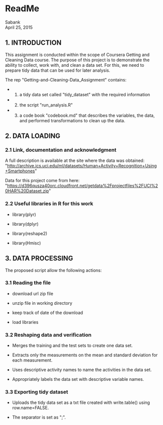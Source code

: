 # ReadMe
Sabank  
April 25, 2015  

## 1. INTRODUCTION

This assignment is conducted within the scope of Coursera Getting and Cleaning
Data course. The purpose of this project is to demonstrate the ability to collect,
work with, and clean a data set. For this, we need to prepare tidy data that can
be used for later analysis.

The rep "Getting-and-Cleaning-Data_Assignment" contains:

* 1) a tidy data set called "tidy_dataset" with the required information

* 2) the script "run_analysis.R"

* 3) a code book "codebook.md" that describes the variables, the data, and performed
transformations to clean up the data.

## 2. DATA LOADING
### 2.1 Link, documentation and acknowledgment

A full description is available at the site where the data was obtained:
"http://archive.ics.uci.edu/ml/datasets/Human+Activity+Recognition+Using+Smartphones"

Data for this project come from here:
"https://d396qusza40orc.cloudfront.net/getdata%2Fprojectfiles%2FUCI%20HAR%20Dataset.zip"

### 2.2 Useful libraries in R for this work
* library(plyr)

* library(dplyr)

* library(reshape2)

* library(Hmisc)

## 3. DATA PROCESSING
The proposed script allow the following actions:

### 3.1 Reading the file

* download url zip file

* unzip file in working directory

* keep track of date of the download

* load libraries

### 3.2 Reshaping data and verification

* Merges the training and the test sets to create one data set.

* Extracts only the measurements on the mean and standard deviation for each measurement.

* Uses descriptive activity names to name the activities in the data set.

* Appropriately labels the data set with descriptive variable names.

### 3.3 Exporting tidy dataset

* Uploads the tidy data set as a txt file created with write.table() using row.name=FALSE.

* The separator is set as ";".
